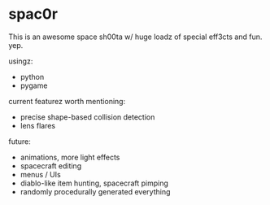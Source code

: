 # spac0r

This is an awesome space sh00ta w/ huge loadz of special eff3cts and fun. yep.

usingz:
- python
- pygame

current featurez worth mentioning:
- precise shape-based collision detection
- lens flares

future:
- animations, more light effects
- spacecraft editing
- menus / UIs
- diablo-like item hunting, spacecraft pimping
- randomly procedurally generated everything
